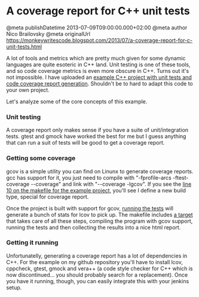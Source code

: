 # A coverage report for C++ unit tests

@meta publishDatetime 2013-07-09T09:00:00.000+02:00
@meta author Nico Brailovsky
@meta originalUrl https://monkeywritescode.blogspot.com/2013/07/a-coverage-report-for-c-unit-tests.html

A lot of tools and metrics which are pretty much given for some dynamic languages are quite esoteric in C++ land. Unit testing is one of these tools, and so code coverage metrics is even more obscure in C++. Turns out it's not impossible. I have uploaded an [example C++ project with unit tests and code coverage report generation](https://github.com/nicolasbrailo/gcov_gtest_sample). Shouldn't be to hard to adapt this code to your own project.

Let's analyze some of the core concepts of this example.

### Unit testing

A coverage report only makes sense if you have a suite of unit/integration tests. gtest and gmock have worked the best for me but I guess anything that can run a suit of tests will be good to get a coverage report.

### Getting some coverage

gcov is a simple utility you can find on Linunx to generate coverage reports. gcc has support for it, you just need to compile with "-fprofile-arcs -ftest-coverage --coverage" and link with "--coverage -lgcov". If you see the [line 10 on the makefile for the example project](https://github.com/nicolasbrailo/gcov_gtest_sample/blob/master/Makefile#L10), you'll see I define a new build type, special for coverage report.

Once the project is built with support for gcov, [running the tests](https://github.com/nicolasbrailo/gcov_gtest_sample/blob/master/Makefile#L49) will generate a bunch of stats for lcov to pick up. The makefile includes [a target](https://github.com/nicolasbrailo/gcov_gtest_sample/blob/master/Makefile#L67) that takes care of all these steps, compiling the program with gcov support, running the tests and then collecting the results into a nice html report.

### Getting it running

Unfortunatelly, generating a coverage report has a lot of dependencies in C++. For the example on my github repository you'll have to install lcov, cppcheck, gtest, gmock and vera++ (a code style checker for C++ which is now discontinued... you should probably search for a replacement). Once you have it running, though, you can easily integrate this with your jenkins setup.

